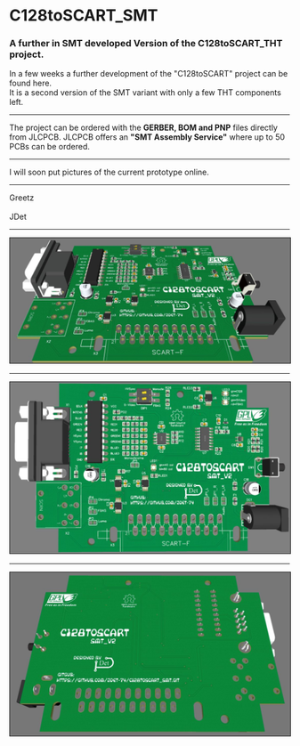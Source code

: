 # C128toSCART_SMT
<h3>A further in SMT developed Version of the C128toSCART_THT project.</h3>
<p>In a few weeks a further development of the "C128toSCART" project can be found here.<br />
It is a second version of the SMT variant with only a few THT components left.</p>
<hr />
<p>The project can be ordered with the <strong>GERBER, BOM and PNP</strong> files directly from JLCPCB.
JLCPCB offers an <strong>"SMT Assembly Service"</strong> where up to 50 PCBs can be ordered.</p>
<hr />
<p>I will soon put pictures of the current prototype online.</p>
<hr />
<p>Greetz<br /><br />JDet</p>
<hr />
<p><img alt="C128toSCART_SMT_V2_PCB#1" src="./img/C128toSCART_V2_PCB%231.jpg" style="border-width: 1px; border-style: solid;" /></p>
<hr />
<p><img alt="C128toSCART_SMT_V2_PCB#2" src="./img/C128toSCART_V2_PCB%232.jpg" style="border-width: 1px; border-style: solid;" /></p>
<hr />
<p><img alt="C128toSCART_SMT_V2_PCB#3" src="./img/C128toSCART_V2_PCB%233.jpg" style="border-width: 1px; border-style: solid;" /></p>
